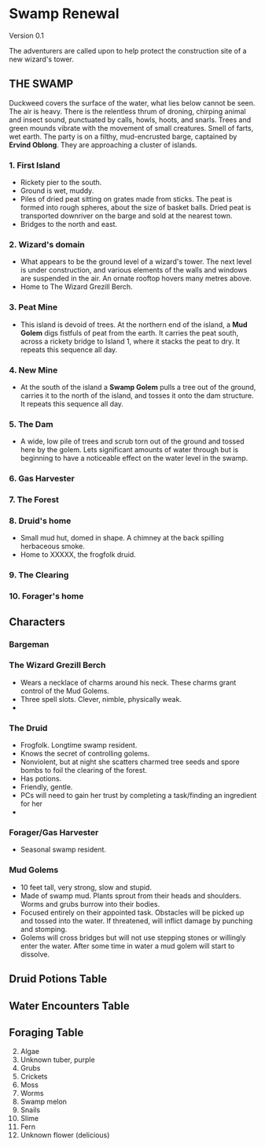 # Swamp Renewal

Version 0.1

The adventurers are called upon to help protect the construction site of a new wizard's tower.

## THE SWAMP
Duckweed covers the surface of the water, what lies below cannot be seen. The air is heavy. There is the relentless thrum of droning, chirping animal and insect sound, punctuated by calls, howls, hoots, and snarls. Trees and green mounds vibrate with the movement of small creatures. Smell of farts, wet earth. The party is on a filthy, mud-encrusted barge, captained by **Ervind Oblong**. They are approaching a cluster of islands.

### 1. First Island
* Rickety pier to the south.
* Ground is wet, muddy.
* Piles of dried peat sitting on grates made from sticks. The peat is formed into rough spheres, about the size of basket balls. Dried peat is transported downriver on the barge and sold at the nearest town.
* Bridges to the north and east.

### 2. Wizard's domain
* What appears to be the ground level of a wizard's tower. The next level is under construction, and various elements of the walls and windows are suspended in the air. An ornate rooftop hovers many metres above.
* Home to The Wizard Grezill Berch.

### 3. Peat Mine
* This island is devoid of trees. At the northern end of the island, a **Mud Golem** digs fistfuls of peat from the earth. It carries the peat south, across a rickety bridge to Island 1, where it stacks the peat to dry. It repeats this sequence all day.

### 4. New Mine
* At the south of the island a **Swamp Golem** pulls a tree out of the ground, carries it to the north of the island, and tosses it onto the dam structure. It repeats this sequence all day.

### 5. The Dam
* A wide, low pile of trees and scrub torn out of the ground and tossed here by the golem. Lets significant amounts of water through but is beginning to have a noticeable effect on the water level in the swamp.

### 6. Gas Harvester

### 7. The Forest

### 8. Druid's home
* Small mud hut, domed in shape. A chimney at the back spilling herbaceous smoke.
* Home to XXXXX, the frogfolk druid.

### 9. The Clearing


### 10. Forager's home


## Characters

### Bargeman

### The Wizard Grezill Berch
* Wears a necklace of charms around his neck. These charms grant control of the Mud Golems.
* Three spell slots. Clever, nimble, physically weak.
*
### The Druid
* Frogfolk. Longtime swamp resident.
* Knows the secret of controlling golems.
* Nonviolent, but at night she scatters charmed tree seeds and spore bombs to foil the clearing of the forest.
* Has potions.
* Friendly, gentle.
* PCs will need to gain her trust by completing a task/finding an ingredient for her
*
### Forager/Gas Harvester
* Seasonal swamp resident.

### Mud Golems
* 10 feet tall, very strong, slow and stupid.
* Made of swamp mud. Plants sprout from their heads and shoulders. Worms and grubs burrow into their bodies.
* Focused entirely on their appointed task. Obstacles will be picked up and tossed into the water. If threatened, will inflict damage by punching and stomping.
* Golems will cross bridges but will not use stepping stones or willingly enter the water. After some time in water a mud golem will start to dissolve.


## Druid Potions Table

## Water Encounters Table

## Foraging Table
2. Algae
3. Unknown tuber, purple
4. Grubs
5. Crickets
6. Moss
7. Worms
8. Swamp melon
9. Snails
10. Slime
11. Fern
12. Unknown flower (delicious)
